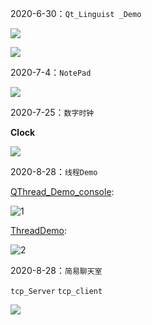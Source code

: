 2020-6-30：`Qt_Linguist _Demo`

![](https://mmbiz.qpic.cn/mmbiz_png/rS7zDaAwbAsCibvwMFntBfKOjQbOP9n6pRX7XEfV2EVyoFwBx2miaTYiat7uK6CqvLOhOpkQBL4v1Aiao91ibIylcUg/640?wx_fmt=png&tp=webp&wxfrom=5&wx_lazy=1&wx_co=1)

![](https://mmbiz.qpic.cn/mmbiz_png/rS7zDaAwbAsCibvwMFntBfKOjQbOP9n6poEibGBfyTbvyjlBrPiaN19mL0g1ONIdlHNoR3mabc2LlAnWpFIyMy5hQ/640?wx_fmt=png&tp=webp&wxfrom=5&wx_lazy=1&wx_co=1)

2020-7-4：`NotePad`

![](https://mmbiz.qpic.cn/mmbiz_png/rS7zDaAwbAvQu9GqxGcnPT6tPpADWbCK31SWlBzLWObQ4PoQP6ZibDnemaKIx1icZwm8uMsAglgT6Z6W3jN5Kuicw/640?wx_fmt=png&tp=webp&wxfrom=5&wx_lazy=1&wx_co=1)



2020-7-25：`数字时钟`

**Clock**

![](<https://mmbiz.qpic.cn/mmbiz_png/rS7zDaAwbAt6kq0EDMZHB8J16snnuaZZQ4ribpdrmDuMXkuBt6iaQBkqGEuOk74qGGuzvicJarLxHgY6lsCW5cSWw/0?wx_fmt=png>)

2020-8-28：`线程Demo`

[QThread_Demo_console](https://github.com/ADeRoy/Qt_Demo/tree/master/QThread_Demo_console):

![1](https://mmbiz.qpic.cn/mmbiz_gif/rS7zDaAwbAt6kq0EDMZHB8J16snnuaZZWgccibBkONSOroTWHib68WWRHUhl4bynKGMx50Ia8um8RN2IElJ7Eo3A/0?wx_fmt=gif)

[ThreadDemo](https://github.com/ADeRoy/Qt_Demo/tree/master/ThreadDemo):

![2](https://mmbiz.qpic.cn/mmbiz_gif/rS7zDaAwbAt6kq0EDMZHB8J16snnuaZZcxRxp1jnK8DgKQLLEicxcqXIUS6SSbX03joUulVjPWMAJUZI11PjMvw/0?wx_fmt=gif)

2020-8-28：`简易聊天室`

`tcp_Server` `tcp_client`

![](<https://mmbiz.qpic.cn/mmbiz_gif/rS7zDaAwbAtZicrWNcFfXnWn7ibOrSS6bwVooeVxUdBl06GvQEKgy1icoDfGm4mDDMMlZxibFguz0bX2RquLLmLO2w/0?wx_fmt=gif>)

